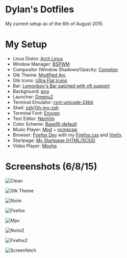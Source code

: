 # Dylan's Dotfiles
My current setup as of the 6th of August 2015.

# My Setup

* Linux Distro: [Arch Linux](https://www.archlinux.org/)
* Window Manager: [BSPWM](https://github.com/baskerville/bspwm)
* Compositor (Window Shadows/Opacity: [Compton](https://github.com/chjj/compton)
* Gtk Theme: [Modified Arc](https://github.com/dylanaraps/dotfiles/tree/master/misc/gtk%20themes)
* Gtk Icons: [Ultra Flat Icons](https://aur.archlinux.org/packages/ultra-flat-icons/)
* Bar: [Lemonboy's Bar patched with xft support](https://github.com/krypt-n/bar)
* Background: [png](https://u.teknik.io/TM6wD9.png)
* Launcher: [Dmenu2](https://github.com/mrshankly/dmenu2)
* Terminal Emulator: [rxvt-unicode-24bit](https://aur4.archlinux.org/packages/rxvt-unicode-24bit/)
* Shell: [zsh](http://www.zsh.org/)/[Oh-my-zsh](http://ohmyz.sh/)
* Terminal Font: [Envypn](http://ywstd.fr/me/#envypn)
* Text Editor: [NeoVim](https://github.com/neovim/neovim)
* Color Scheme: [Base16-default](https://chriskempson.github.io/base16)
* Music Player: [Mpd](http://www.musicpd.org/) + [ncmpcpp](http://ncmpcpp.rybczak.net/)
* Browser: [Firefox Dev](https://nightly.mozilla.org/) with my [Firefox.css](https://github.com/dylanaraps/dotfiles/blob/master/.config/firefox/firefox.css) and [Vimfx](https://github.com/akhodakivskiy/VimFx).
* Startpage: [My Startpage (HTML/SCSS)](https://github.com/dylanaraps/startpage)
* Video Player: [Mpvhq](https://github.com/haasn/mpvhq)

# Screenshots (6/8/15)

![Clean](https://u.teknik.io/f5HyeT.png)

![Gtk Theme](https://u.teknik.io/1R0C31.png)

![Nvim](https://u.teknik.io/PcRovR.png)

![Firefox](https://u.teknik.io/sL4IGw.png)

![Mpv](https://u.teknik.io/7okm7V.png)

![Nvim2](https://u.teknik.io/1iH3bW.png)

![Firefox2](https://u.teknik.io/CfO8q8.png)

![Screenfetch](https://u.teknik.io/zqHlCJ.png)


